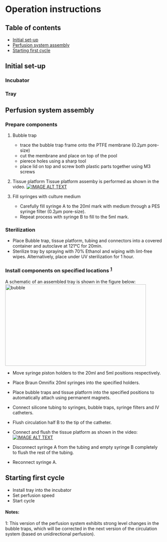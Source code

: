 # Operation instructions

## Table of contents
 - [Initial set-up](#set-up)
 - [Perfusion system assembly](#perfusion)
 - [Starting first cycle](#cycle)

## Initial set-up <a id="set-up"></a>

### Incubator


### Tray

 
## Perfusion system assembly <a id="perfusion"></a>

### Prepare components
 1. Bubble trap
    * trace the bubble trap frame onto the PTFE membrane (0.2μm pore-size)
	* cut the membrane and place on top of the pool
	* pierece holes using a sharp tool
	* place lid on top and screw both plastic parts together using M3 screws
	
 2. Tissue platform
Tissue platform assemby is performed as shown in the video.
 [![IMAGE ALT TEXT](http://img.youtube.com/vi/RdUgvsOvLyQ/0.jpg)](https://www.youtube.com/watch?v=RdUgvsOvLyQ "New Harvest Modular Bioreactor - Tissue Platform Assembly")

 3. Fill syringes with culture medium
    * Carefully fill syringe A to the 20ml mark with medium through a PES syringe filter (0.2μm pore-size).
    * Repeat process with syringe B to fill to the 5ml mark.
   
### Sterilization
 - Place Bubble trap, tissue platform, tubing and connectors into a covered container and autoclave at 121°C for 20min.
 - Sterilize tray by spraying with 70% Ethanol and wiping with lint-free wipes. Alternatively, place under UV sterilization for 1 hour.
 
### Install components on specified locations <sup>[1](#myfootnote1)</sup>
A schematic of an assembled tray is shown in the figure below:
<img src="https://github.com/symbiolab/NewHarvest-modular-bioreactor/blob/master/figures/tray-design/render-NewHarvest-tray-iteration1-topview.png" alt="bubble" width="450" height="260">


 - Move syringe piston holders to the 20ml and 5ml positions respectively.
 - Place Braun Omnifix 20ml syringes into the specified holders.
 - Place bubble traps and tissue platform into the specified positions to automatically attach using permanent magnets.
 - Connect silicone tubing to syringes, bubble traps, syringe filters and IV catheters.
 - Flush circulation half B to the tip of the catheter.
 - Connect and flush the tissue platform as shown in the video:
[![IMAGE ALT TEXT](http://img.youtube.com/vi/RASLVN8P1gc/0.jpg)](https://www.youtube.com/watch?v=RASLVN8P1gc "New Harvest Modular Bioreactor - Tissue Platform Flushing")

 - Disconnect syringe A from the tubing and empty syringe B completely to flush the rest of the tubing.
 - Reconnect syringe A.


## Starting first cycle <a id="ASSEMBLY"></a>
 - Install tray into the incubator
 - Set perfusion speed
 - Start cycle


#### Notes:
<a name="myfootnote1">1</a>: This version of the perfusion system exhibits strong level changes in the bubble traps, which will be corrected in the next version of the circulation system (based on unidirectional perfusion).



 <!--- commented template files
image
 <img src="https://cloud.githubusercontent.com/assets/14543226/24997531/3aaafcba-2037-11e7-8800-1aba4ec7eacb.png" alt="bubble" width="450" height="400">

table
 | DESCRIPTION | STEP 1 | STEP 2 | 
 |------|-------|-------|
 |Collect all parts and tools|<img src="https://cloud.githubusercontent.com/assets/14543226/25372744/edc79336-2996-11e7-8249-ebf960823e0e.jpg" alt="tools_parts" width= "200" >|
 |Take Nema11 motor plate and Nema11 stepper motor and fix them together with four torx screws|<img src="https://cloud.githubusercontent.com/assets/14543226/25372981/177bbb2a-2998-11e7-8505-06f3d0da0ced.jpg" alt="step1a" width= "200" >|
-->